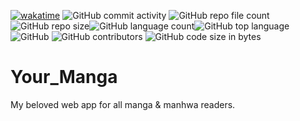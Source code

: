 [![wakatime](https://wakatime.com/badge/user/fbdfdc0f-d449-43dc-8090-ced03a22fe8c/project/19f61fe3-78ec-469f-8f4d-6158b7eb862e.svg)](https://wakatime.com/badge/user/fbdfdc0f-d449-43dc-8090-ced03a22fe8c/project/19f61fe3-78ec-469f-8f4d-6158b7eb862e) ![GitHub commit activity](https://img.shields.io/github/commit-activity/m/AlexEG/YourManga?color=%2330ff30&style=plastic)  ![GitHub repo file count](https://img.shields.io/github/directory-file-count/AlexEG/YourManga?&style=plastic)![GitHub repo size](https://img.shields.io/github/repo-size/AlexEG/YourManga?color=%23ff0055&style=plastic)![GitHub language count](https://img.shields.io/github/languages/count/AlexEG/YourManga?style=plastic)![GitHub top language](https://img.shields.io/github/languages/top/AlexEG/YourManga?color=%239900ff&style=plastic)![GitHub](https://img.shields.io/github/license/AlexEG/YourManga?color=%2300dd&style=plastic)  ![GitHub contributors](https://img.shields.io/github/contributors/AlexEG/YourManga?color=%23cc0000&style=plastic)  ![GitHub code size in bytes](https://img.shields.io/github/languages/code-size/AlexEG/YourManga?color=5500bb&style=plastic)
# Your_Manga

My beloved web app for all manga & manhwa readers.
